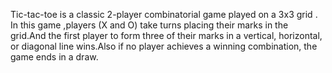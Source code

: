 Tic-tac-toe is a classic 2-player combinatorial game played on a 3x3 grid . In this game ,players (X and O) take turns placing their marks in the grid.And the first player to form three of their marks in a vertical, horizontal, or diagonal line wins.Also if no player achieves a winning combination, the game ends in a draw. 
